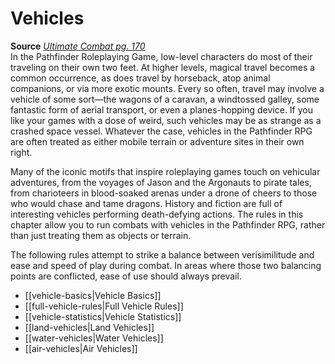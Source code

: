 # Vehicles

**Source** [_Ultimate Combat pg. 170_](http://paizo.com/pathfinderRPG/v5748btpy8mcz)  
In the Pathfinder Roleplaying Game, low-level characters do most of their traveling on their own two feet. At higher levels, magical travel becomes a common occurrence, as does travel by horseback, atop animal companions, or via more exotic mounts. Every so often, travel may involve a vehicle of some sort—the wagons of a caravan, a windtossed galley, some fantastic form of aerial transport, or even a planes-hopping device. If you like your games with a dose of weird, such vehicles may be as strange as a crashed space vessel. Whatever the case, vehicles in the Pathfinder RPG are often treated as either mobile terrain or adventure sites in their own right.  
  
Many of the iconic motifs that inspire roleplaying games touch on vehicular adventures, from the voyages of Jason and the Argonauts to pirate tales, from charioteers in blood-soaked arenas under a drone of cheers to those who would chase and tame dragons. History and fiction are full of interesting vehicles performing death-defying actions. The rules in this chapter allow you to run combats with vehicles in the Pathfinder RPG, rather than just treating them as objects or terrain.  
  
The following rules attempt to strike a balance between verisimilitude and ease and speed of play during combat. In areas where those two balancing points are conflicted, ease of use should always prevail.

- [[vehicle-basics|Vehicle Basics]]
- [[full-vehicle-rules|Full Vehicle Rules]]
- [[vehicle-statistics|Vehicle Statistics]]
- [[land-vehicles|Land Vehicles]]
- [[water-vehicles|Water Vehicles]]
- [[air-vehicles|Air Vehicles]]
